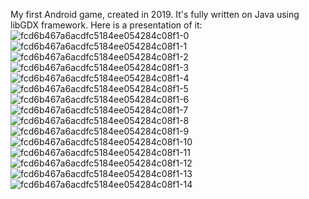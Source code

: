 My first Android game, created in 2019. It's fully written on Java using libGDX framework.
Here is a presentation of it:
![fcd6b467a6acdfc5184ee054284c08f1-0](https://user-images.githubusercontent.com/76962395/114139601-ef1ec200-9917-11eb-8c86-b63042c61f7e.jpg)
![fcd6b467a6acdfc5184ee054284c08f1-1](https://user-images.githubusercontent.com/76962395/114139605-f04fef00-9917-11eb-8cbf-2a0961db65b6.jpg)
![fcd6b467a6acdfc5184ee054284c08f1-2](https://user-images.githubusercontent.com/76962395/114139606-f1811c00-9917-11eb-8730-d22946054935.jpg)
![fcd6b467a6acdfc5184ee054284c08f1-3](https://user-images.githubusercontent.com/76962395/114139616-f34adf80-9917-11eb-82d8-8fa6fe861e8b.jpg)
![fcd6b467a6acdfc5184ee054284c08f1-4](https://user-images.githubusercontent.com/76962395/114139619-f47c0c80-9917-11eb-939f-38c91aab806e.jpg)
![fcd6b467a6acdfc5184ee054284c08f1-5](https://user-images.githubusercontent.com/76962395/114139625-f5ad3980-9917-11eb-8c4e-cd7153425626.jpg)
![fcd6b467a6acdfc5184ee054284c08f1-6](https://user-images.githubusercontent.com/76962395/114139632-f776fd00-9917-11eb-94ec-8c37bc730224.jpg)
![fcd6b467a6acdfc5184ee054284c08f1-7](https://user-images.githubusercontent.com/76962395/114139637-f940c080-9917-11eb-81bc-41a713583a64.jpg)
![fcd6b467a6acdfc5184ee054284c08f1-8](https://user-images.githubusercontent.com/76962395/114139651-fc3bb100-9917-11eb-8675-26082ed5a70c.jpg)
![fcd6b467a6acdfc5184ee054284c08f1-9](https://user-images.githubusercontent.com/76962395/114139663-ff36a180-9917-11eb-9772-35be93887502.jpg)
![fcd6b467a6acdfc5184ee054284c08f1-10](https://user-images.githubusercontent.com/76962395/114139668-01006500-9918-11eb-8982-971ab06ab039.jpg)
![fcd6b467a6acdfc5184ee054284c08f1-11](https://user-images.githubusercontent.com/76962395/114139670-0198fb80-9918-11eb-8c8c-a5043118fc41.jpg)
![fcd6b467a6acdfc5184ee054284c08f1-12](https://user-images.githubusercontent.com/76962395/114139674-0198fb80-9918-11eb-9d27-d0845d258398.jpg)
![fcd6b467a6acdfc5184ee054284c08f1-13](https://user-images.githubusercontent.com/76962395/114139676-02319200-9918-11eb-9bea-e9a229112645.jpg)
![fcd6b467a6acdfc5184ee054284c08f1-14](https://user-images.githubusercontent.com/76962395/114139677-02ca2880-9918-11eb-8228-d49306cb6b41.jpg)
